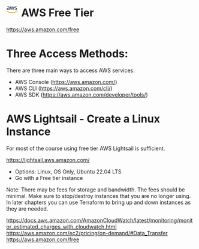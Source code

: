 

# AWS Free Tier<img align="left" width="30px" alt="Terminal" src="../images/icons/aws.png" style="padding-right:10px;" /> 
https://aws.amazon.com/free

# Three Access Methods:
There are three main ways to access AWS services:

- AWS Console (https://aws.amazon.com/)
- AWS CLI (https://aws.amazon.com/cli/)
- AWS SDK (https://aws.amazon.com/developer/tools/)

# AWS Lightsail - Create a Linux Instance

For most of the course using free tier AWS Lightsail is sufficient.

https://lightsail.aws.amazon.com/
- Options: Linux, OS Only, Ubuntu 22.04 LTS
- Go with a Free tier instance 

Note: There may be fees for storage and bandwidth. The fees should be minimal. Make sure to stop/destroy instances that you are no longer using.  In later chapters you can use Terraform to bring up and down instances as they are needed.

https://docs.aws.amazon.com/AmazonCloudWatch/latest/monitoring/monitor_estimated_charges_with_cloudwatch.html
https://aws.amazon.com/ec2/pricing/on-demand/#Data_Transfer
https://aws.amazon.com/free

